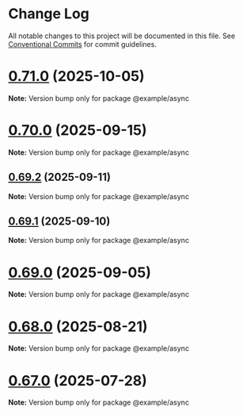 # Change Log

All notable changes to this project will be documented in this file.
See [Conventional Commits](https://conventionalcommits.org) for commit guidelines.

# [0.71.0](https://github.com/gabeklein/expressive-mvc/compare/v0.70.0...v0.71.0) (2025-10-05)

**Note:** Version bump only for package @example/async





# [0.70.0](https://github.com/gabeklein/expressive-mvc/compare/v0.69.2...v0.70.0) (2025-09-15)

**Note:** Version bump only for package @example/async





## [0.69.2](https://github.com/gabeklein/expressive-mvc/compare/v0.69.1...v0.69.2) (2025-09-11)

**Note:** Version bump only for package @example/async





## [0.69.1](https://github.com/gabeklein/expressive-mvc/compare/v0.69.0...v0.69.1) (2025-09-10)

**Note:** Version bump only for package @example/async





# [0.69.0](https://github.com/gabeklein/expressive-mvc/compare/v0.68.0...v0.69.0) (2025-09-05)

**Note:** Version bump only for package @example/async





# [0.68.0](https://github.com/gabeklein/expressive-mvc/compare/v0.67.0...v0.68.0) (2025-08-21)

**Note:** Version bump only for package @example/async





# [0.67.0](https://github.com/gabeklein/expressive-mvc/compare/v0.66.2...v0.67.0) (2025-07-28)

**Note:** Version bump only for package @example/async
